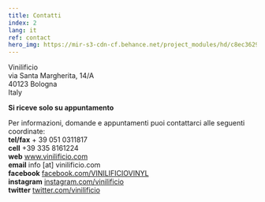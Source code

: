 ```yaml
---
title: Contatti
index: 2
lang: it
ref: contact
hero_img: https://mir-s3-cdn-cf.behance.net/project_modules/hd/c8ec3629713465.561b728ce84d1.jpg
---
```


Vinilificio<br>
via Santa Margherita, 14/A<br>
40123 Bologna<br>
Italy

__Si riceve solo su appuntamento__

Per informazioni, domande e appuntamenti puoi contattarci alle seguenti coordinate:<br>
__tel/fax__ + 39 051 0311817<br>
__cell__ +39 335 8161224<br>
__web__ www.vinilificio.com<br>
__email__ info [at] vinilificio.com<br>
__facebook__ [facebook.com/VINILIFICIOVINYL](http://www.facebook.com/VINILIFICIOVINYL)<br>
__instagram__ [instagram.com/vinilificio](http://instagram.com/vinilificio)<br>
__twitter__ [twitter.com/vinilificio](http://www.twitter.com/vinilificio)
